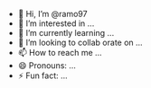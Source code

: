 - 👋 Hi, I’m @ramo97
- 👀 I’m interested in ...
- 🌱 I’m currently learning ...
- 💞️ I’m looking to collab
orate on ...
- 📫 How to reach me ...
- 😄 Pronouns: ...
- ⚡ Fun fact: ...

<!---
ramo97/ramo97 is a ✨ special ✨ repository because its `README.md` (this file) appears on your GitHub profile.
You can click the Preview link to take a look at your changes.
--->
